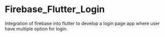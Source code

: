 # Firebase_Flutter_Login
Integration of firebase into flutter to develop a login page app where user have multiple option for login.
